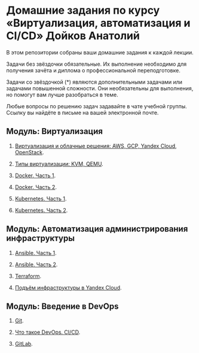 # Домашние задания по курсу «Виртуализация, автоматизация и CI/CD» Дойков Анатолий

В этом репозитории собраны ваши домашние задания к каждой лекции. 

Задачи без звёздочки обязательные. Их выполнение необходимо для получения зачёта и диплома о профессиональной переподготовке.

Задачи со звёздочкой (*) являются дополнительными задачами или задачами повышенной сложности. Они необязательны для выполнения, но помогут вам лучше разобраться в теме.

Любые вопросы по решению задач задавайте в чате учебной группы. Ссылку вы найдёте в письме на вашей электронной почте.


## Модуль: Виртуализация

1. [Виртуализация и облачные решения: AWS, GCP, Yandex Cloud, OpenStack](https://github.com/netology-code/sdvps-homeworks/blob/main/6-01.md).

2. [Типы виртуализации: KVM, QEMU](https://github.com/netology-code/sdvps-homeworks/blob/main/6-02-new.md).

3. [Docker. Часть 1](https://github.com/netology-code/sdvps-homeworks/blob/main/6-03-new.md).

4. [Docker. Часть 2](https://github.com/netology-code/sdvps-homeworks/blob/main/6-04-new.md).

5. [Kubernetes. Часть 1](https://github.com/netology-code/sdvps-homeworks/blob/main/6-05-new.md).

6. [Kubernetes. Часть 2](https://github.com/netology-code/sdvps-homeworks/blob/main/6-06-new.md).


## Модуль: Автоматизация администрирования инфраструктуры

1. [Ansible. Часть 1](https://github.com/netology-code/sdvps-homeworks/blob/main/7-01.md).

2. [Ansible. Часть 2](https://github.com/netology-code/sdvps-homeworks/blob/main/7.1_part_2.md).

3. [Terraform](https://github.com/netology-code/sdvps-homeworks/blob/main/7-02-new.md).

4. [Подъём инфраструктуры в Yandex Cloud](https://github.com/netology-code/sdvps-homeworks/blob/main/7-03.md).


## Модуль: Введение в DevOps

1. [Git](https://github.com/netology-code/sdvps-homeworks/blob/main/8-01.md).

2. [Что такое DevOps. CI/CD](https://github.com/netology-code/sdvps-homeworks/blob/main/8-02.md).

3. [GitLab](https://github.com/netology-code/sdvps-homeworks/blob/main/8-03.md).









